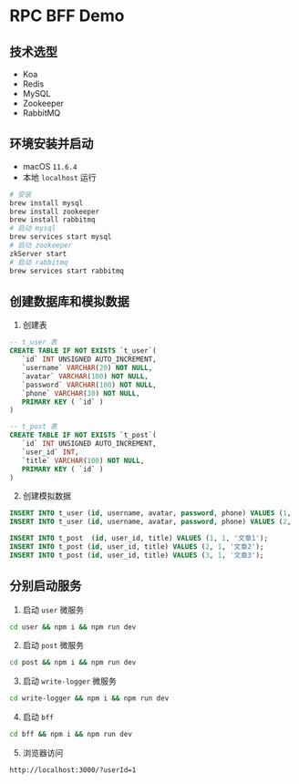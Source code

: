 # RPC BFF Demo

## 技术选型

- Koa
- Redis
- MySQL
- Zookeeper
- RabbitMQ

## 环境安装并启动

- macOS `11.6.4`
- 本地 `localhost` 运行

```bash
# 安装
brew install mysql
brew install zookeeper
brew install rabbitmq
# 启动 mysql
brew services start mysql
# 启动 zookeeper
zkServer start
# 启动 rabbitmq
brew services start rabbitmq
```

## 创建数据库和模拟数据

1. 创建表

```sql
-- t_user 表
CREATE TABLE IF NOT EXISTS `t_user`(
   `id` INT UNSIGNED AUTO_INCREMENT,
   `username` VARCHAR(20) NOT NULL,
   `avatar` VARCHAR(100) NOT NULL,
   `password` VARCHAR(100) NOT NULL,
   `phone` VARCHAR(30) NOT NULL,
   PRIMARY KEY ( `id` )
)

-- t_post 表
CREATE TABLE IF NOT EXISTS `t_post`(
   `id` INT UNSIGNED AUTO_INCREMENT,
   `user_id` INT,
   `title` VARCHAR(100) NOT NULL,
   PRIMARY KEY ( `id` )
)
```

2. 创建模拟数据

```sql
INSERT INTO t_user (id, username, avatar, password, phone) VALUES (1, 'lucus', 'avatar1.png', '111111', '13100000001');
INSERT INTO t_user (id, username, avatar, password, phone) VALUES (2, 'mars', 'avatar2.png', '222222', '13100000002');

INSERT INTO t_post  (id, user_id, title) VALUES (1, 1, '文章1');
INSERT INTO t_post (id, user_id, title) VALUES (2, 1, '文章2');
INSERT INTO t_post (id, user_id, title) VALUES (3, 1, '文章3');
```

## 分别启动服务

1. 启动 `user` 微服务

```bash
cd user && npm i && npm run dev
```

2. 启动 `post` 微服务

```bash
cd post && npm i && npm run dev
```

3. 启动 `write-logger` 微服务

```bash
cd write-logger && npm i && npm run dev
```

4. 启动 `bff`

```bash
cd bff && npm i && npm run dev
```

5. 浏览器访问

```
http://localhost:3000/?userId=1
```
